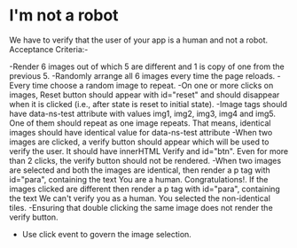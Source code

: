# I'm not a robot

We have to verify that the user of your app is a human and not a robot.
Acceptance Criteria:-

-Render 6 images out of which 5 are different and 1 is copy of one from the previous 5.
-Randomly arrange all 6 images every time the page reloads.
-Every time choose a random image to repeat.
-On one or more clicks on images, Reset button should appear with id="reset" and should disappear when it is clicked (i.e., after state is reset to initial state).
-Image tags should have data-ns-test attribute with values img1, img2, img3, img4 and img5. One of them should repeat as one image repeats. That means, identical images should have identical value for data-ns-test attribute
-When two images are clicked, a verify button should appear which will be used to verify the user. It should have innerHTML Verify and id="btn". Even for more than 2 clicks, the verify button should not be rendered.
-When two images are selected and both the images are identical, then render a p tag with id="para", containing the text You are a human. Congratulations!. If the images clicked are different then render a p tag with id="para", containing the text We can't verify you as a human. You selected the non-identical tiles.
-Ensuring that double clicking the same image does not render the verify button.
- Use click event to govern the image selection.
